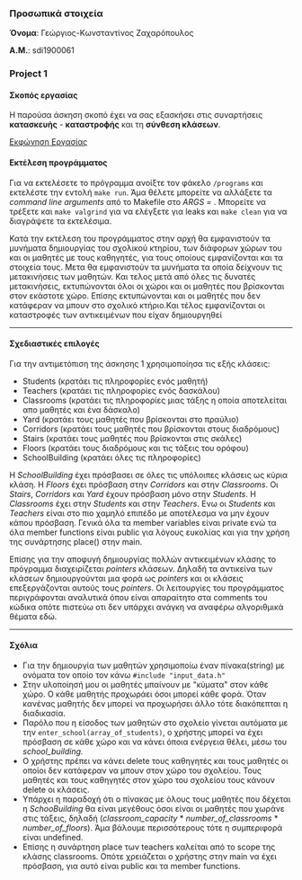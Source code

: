 ### Προσωπικά στοιχεία

__Όνομα__: Γεώργιος-Κωνσταντίνος Ζαχαρόπουλος

__Α.Μ.__: sdi1900061

### Project 1
#### Σκοπός εργασίας
Η παρούσα άσκηση σκοπό έχει να σας εξασκήσει στις συναρτήσεις **κατασκευής** - **καταστροϕής** και τη **σύνθεση κλάσεων**.

[Εκφώνηση Εργασίας](https://github.com/KonstantinosZach/ObjectOrientedProgramming/blob/main/Project-1/OOPassgn1_2021_part1.pdf)

#### Εκτέλεση προγράμματος
Για να εκτελέσετε το πρόγραμμα ανοίξτε τον φάκελο `/programs` και εκτελέστε την εντολή `make run`. Άμα θέλετε μπορείτε να αλλάξετε τα *command line arguments* από το Makefile στο *ARGS =* . Μπορείτε να τρέξετε και `make valgrind` για να ελέγξετε για leaks και `make clean` για να διαγράψετε τα εκτελέσιμα.
<br/>

Κατά την εκτέλεση του προγράμματος στην αρχή θα εμφανιστούν τα μυνήματα δημιουργίας του σχολικού κτηρίου, των διάφορων χώρων του και οι μαθητές με τους καθηγητές, για τους οποίους εμφανίζονται και τα στοιχεία τους. Μετα θα εμφανιστούν τα μυνήματα τα οποία δείχνουν τις μετακινήσεις των μαθητών. Και τελος μετά από όλες τις δυνατές μετακινήσεις, εκτυπώνονται όλοι οι χώροι και οι μαθητές που βρίσκονται στον εκάστοτε χώρο. Επίσης εκτυπώνονται και οι μαθητές που δεν κατάφεραν να μπουν στο σχολικό κτήριο.Και τέλος εμφανίζονται οι καταστροφές των αντικειμένων που είχαν δημιουργηθεί
___

#### Σχεδιαστικές επιλογές
Για την αντιμετόπιση της άσκησης 1 χρησιμοποίησα τις εξής κλάσεις:
* Students (κρατάει τις πληροφορίες ενός μαθητή)
* Teachers (κρατάει τις πληροφορίες ενός δασκάλου)
* Classrooms (κρατάει τις πληροφορίες μιας τάξης η οπoία αποτελείται απο μαθητές και ένα δάσκαλο)
* Yard (κρατάει τους μαθητές που βρίσκονται στο πραύλιο)
* Corridors (κρατάει τους μαθητές που βρίσκονται στους διαδρόμους)
* Stairs (κρατάει τους μαθητές που βρίσκονται στις σκάλες)
* Floors (κρατάει τους διαδρόμους και τις τάξεις του ορόφου)
* SchoolBuilding (κρατάει όλες τις πληροφορίες)

Η  *SchoolBuilding* έχει πρόσβασει σε όλες τις υπόλοιπες κλάσεις ως κύρια κλάση. H *Floors* έχει πρόσβαση στην *Corridors* και στην *Classrooms*. Οι *Stairs*, *Corridors* και *Yard* έχουν πρόσβαση μόνο στην *Students*. Η *Classrooms* έχει στην *Students* και στην *Teachers*. Ενω οι *Students* και *Teachers* είναι στο πιο χαμηλό επιπέδο με αποτέλεσμα να μην έχουν κάπου πρόσβαση. Γενικά όλα τα member variables είναι private ενώ τα όλα member functions είναι public για λόγους ευκολίας και για την χρήση της συνάρτησης place() στην main.
<br/>

Επίσης για την αποφυγή δημιουργίας πολλών αντικειμένων κλάσης το πρόγραμμα διαχειρίζεται *pointers* κλάσεων. Δηλαδή τα αντικείνα των κλάσεων δημιουργούνται μια φορά ως *pointers* και οι κλάσεις επεξεργάζονται αυτούς τους *pointers*. Οι λειτουργίες του προγράμματος περιγράφονται αναλυτικά όπου είναι απαραίτητο στα comments του κώδικα οπότε πιστεύω οτι δεν υπάρχει ανάγκη να αναφέρω αλγοριθμικά θέματα εδώ.
___

#### Σχόλια
* Για την δημιουργία των μαθητών χρησιμοποίω έναν πίνακα(string) με ονόματα τον οποίο τον κάνω `#include "input_data.h"`
* Στην υλοποίησή μου οι μαθητές μπαίνουν με "κύματα" στον κάθε χώρο. Ο κάθε μαθητής προχωράει όσοι μπορεί κάθε φορά. Όταν κανένας μαθητής δεν μπορεί να προχωρήσει άλλο τότε διακόπεπται η διαδικασία.
* Παρόλο που η είσοδος των μαθητών στο σχολείο γίνεται αυτόματα με την `enter_school(array_of_students)`, ο χρήστης μπορεί να έχει πρόσβαση σε κάθε χώρο και να κάνει όποια ενέργεια θέλει, μέσω του *school_building.*
* Ο χρήστης πρέπει να κάνει delete τους καθηγητές
και τους μαθητές οι οποίοι δεν κατάφεραν να μπουν στον χώρο του σχολείου. Τους μαθητές και τους καθηγητές στον χώρο του σχολείου τους κάνουν delete οι κλάσεις.
* Υπάρχει η παραδοχή ότι ο πίνακας με όλους τους μαθητές που δέχεται η *SchooBuilding* θα είναι μεγέθους όσοι είναι οι μαθητές που χωράνε στις τάξεις, δηλαδή (*classroom_capacity* * *number_of_classrooms* * *number_of_floors*). Άμα βάλουμε περισσότερους τότε η συμπεριφορά είναι undefined.
* Επίσης η συνάρτηση place των teachers καλείται από το scope της κλάσης classrooms. Οπότε χρειάζεται ο χρήστης στην main να έχει πρόσβαση, για αυτό είναι public και τα member functions.
